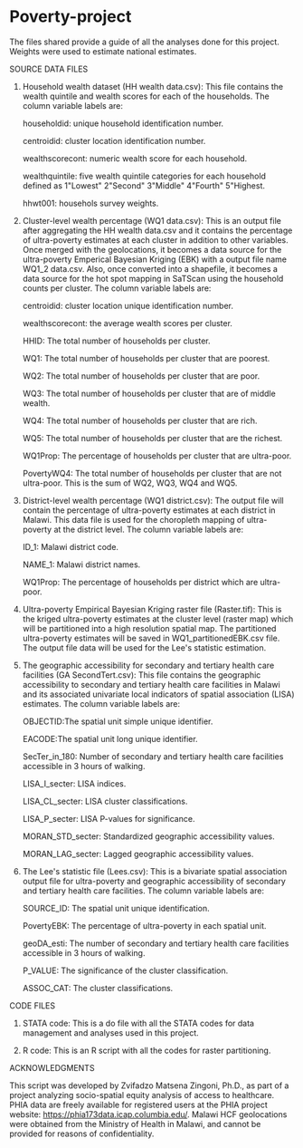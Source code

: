 # Poverty-project
The files shared provide a guide of all the analyses done for this project. Weights were used to estimate national estimates.

SOURCE DATA FILES

1. Household wealth dataset (HH wealth data.csv): This file contains the wealth quintile and wealth scores for each of the households. The column variable labels are:
   
      householdid: unique household identification number.

     centroidid: cluster location identification number.

     wealthscorecont: numeric wealth score for each household.

     wealthquintile: five wealth quintile categories for each household defined as 1"Lowest" 2"Second" 3"Middle" 4"Fourth" 5"Highest.

     hhwt001: househols survey weights.

2. Cluster-level wealth percentage (WQ1 data.csv): This is an output file after aggregating the HH wealth data.csv and it contains the percentage of ultra-poverty estimates at each cluster in addition to other variables. Once merged with the geolocations, it becomes a data source for the ultra-poverty Emperical Bayesian Kriging (EBK) with a output file name WQ1_2 data.csv. Also, once converted into a shapefile, it becomes a data source for the hot spot mapping in SaTScan using the household counts per cluster. The column variable labels are:
   
    centroidid: cluster location unique identification number.

    wealthscorecont: the average wealth scores per cluster.

    HHID: The total number of households per cluster.

    WQ1: The total number of households per cluster that are poorest.

    WQ2: The total number of households per cluster that are poor.

    WQ3: The total number of households per cluster that are of middle wealth.

    WQ4: The total number of households per cluster that are rich.

    WQ5: The total number of households per cluster that are the richest.

    WQ1Prop: The percentage of households per cluster that are ultra-poor.

   PovertyWQ4: The total number of households per cluster that are not ultra-poor. This is the sum of WQ2, WQ3, WQ4 and WQ5.

3. District-level wealth percentage (WQ1 district.csv): The output file will contain the percentage of ultra-poverty estimates at each district in Malawi. This data file is used for the choropleth mapping of ultra-poverty at the district level. The column variable labels are:
   
   ID_1: Malawi district code.

   NAME_1: Malawi district names.

   WQ1Prop: The percentage of households per district which are ultra-poor.

4. Ultra-poverty Empirical Bayesian Kriging raster file (Raster.tif): This is the kriged ultra-poverty estimates at the cluster level (raster map) which will be partitioned into a high resolution spatial map. The partitioned ultra-poverty estimates will be saved in WQ1_partitionedEBK.csv file. The output file data will be used for the Lee's statistic estimation.

5. The geographic accessibility for secondary and tertiary health care facilities (GA SecondTert.csv): This file contains the geographic accessibility to secondary and tertiary health care facilities in Malawi and its associated univariate local indicators of spatial association (LISA) estimates. The column variable labels are:
   
   OBJECTID:The spatial unit simple unique identifier.
   
   EACODE:The spatial unit long unique identifier.
   
   SecTer_in_180: Number of secondary and tertiary health care facilities accessible in 3 hours of walking.
   
   LISA_I_secter: LISA indices.
   
   LISA_CL_secter: LISA cluster classifications.
   
   LISA_P_secter: LISA P-values for significance.
   
   MORAN_STD_secter: Standardized geographic accessibility values.
   
   MORAN_LAG_secter: Lagged geographic accessibility values.

7. The Lee's statistic file (Lees.csv): This is a bivariate spatial association output file for ultra-poverty and geographic accessibility of secondary and tertiary health care facilities. The column variable labels are:

   SOURCE_ID: The spatial unit unique identification.

   PovertyEBK: The percentage of ultra-poverty in each spatial unit.

   geoDA_esti: The number of secondary and tertiary health care facilities accessible in 3 hours of walking.

   P_VALUE: The significance of the cluster classification.

   ASSOC_CAT: The cluster classifications.

CODE FILES

1. STATA code: This is a do file with all the STATA codes for data management and analyses used in this project.

2. R code: This is an R script with all the codes for raster partitioning.


ACKNOWLEDGMENTS 

This script was developed by Zvifadzo Matsena Zingoni, Ph.D., as part of a project analyzing socio-spatial equity analysis of access to healthcare. PHIA data are freely available for registered users at the PHIA project website: https://phia173data.icap.columbia.edu/. Malawi HCF geolocations were obtained from the Ministry of Health in Malawi, and cannot be provided for reasons of confidentiality.

